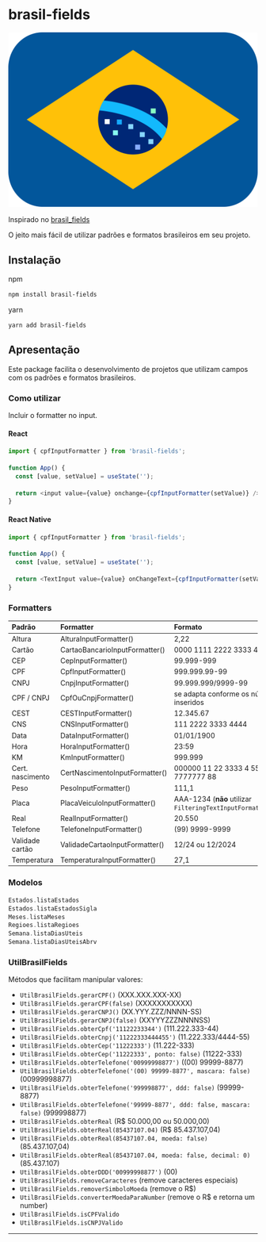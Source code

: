 # brasil-fields

![Brasil Fields](./brasil-fields.svg)

Inspirado no [brasil_fields](https://github.com/flutterbootcamp/brasil_fields)

O jeito mais fácil de utilizar padrões e formatos brasileiros em seu projeto.

## Instalação

npm

```bash
npm install brasil-fields
```

yarn

```bash
yarn add brasil-fields
```

## Apresentação

Este package facilita o desenvolvimento de projetos que utilizam campos com os padrões e formatos brasileiros.

### Como utilizar

Incluir o formatter no input.

#### React

```typescript
import { cpfInputFormatter } from 'brasil-fields';

function App() {
  const [value, setValue] = useState('');

  return <input value={value} onchange={cpfInputFormatter(setValue)} />;
}
```

#### React Native

```typescript
import { cpfInputFormatter } from 'brasil-fields';

function App() {
  const [value, setValue] = useState('');

  return <TextInput value={value} onChangeText={cpfInputFormatter(setValue)} />;
}
```

### Formatters

| Padrão           | Formatter                      | Formato                                                              |
| :--------------- | :----------------------------- | :------------------------------------------------------------------- |
| Altura           | AlturaInputFormatter()         | 2,22                                                                 |
| Cartão           | CartaoBancarioInputFormatter() | 0000 1111 2222 3333 4444                                             |
| CEP              | CepInputFormatter()            | 99.999-999                                                           |
| CPF              | CpfInputFormatter()            | 999.999.99-99                                                        |
| CNPJ             | CnpjInputFormatter()           | 99.999.999/9999-99                                                   |
| CPF / CNPJ       | CpfOuCnpjFormatter()           | se adapta conforme os números são inseridos                          |
| CEST             | CESTInputFormatter()           | 12.345.67                                                            |
| CNS              | CNSInputFormatter()            | 111 2222 3333 4444                                                   |
| Data             | DataInputFormatter()           | 01/01/1900                                                           |
| Hora             | HoraInputFormatter()           | 23:59                                                                |
| KM               | KmInputFormatter()             | 999.999                                                              |
| Cert. nascimento | CertNascimentoInputFormatter() | 000000 11 22 3333 4 55555 666 7777777 88                             |
| Peso             | PesoInputFormatter()           | 111,1                                                                |
| Placa            | PlacaVeiculoInputFormatter()   | AAA-1234 (**não** utilizar `FilteringTextInputFormatter.digitsOnly`) |
| Real             | RealInputFormatter()           | 20.550                                                               |
| Telefone         | TelefoneInputFormatter()       | (99) 9999-9999                                                       |
| Validade cartão  | ValidadeCartaoInputFormatter() | 12/24 ou 12/2024                                                     |
| Temperatura      | TemperaturaInputFormatter()    | 27,1                                                                 |

### Modelos

```dart
Estados.listaEstados
Estados.listaEstadosSigla
Meses.listaMeses
Regioes.listaRegioes
Semana.listaDiasUteis
Semana.listaDiasUteisAbrv

```

### UtilBrasilFields

Métodos que facilitam manipular valores:

- `UtilBrasilFields.gerarCPF()` (XXX.XXX.XXX-XX)
- `UtilBrasilFields.gerarCPF(false)` (XXXXXXXXXXX)
- `UtilBrasilFields.gerarCNPJ()` (XX.YYY.ZZZ/NNNN-SS)
- `UtilBrasilFields.gerarCNPJ(false)` (XXYYYZZZNNNNSS)
- `UtilBrasilFields.obterCpf('11122233344')` (111.222.333-44)
- `UtilBrasilFields.obterCnpj('11222333444455')` (11.222.333/4444-55)
- `UtilBrasilFields.obterCep('11222333')` (11.222-333)
- `UtilBrasilFields.obterCep('11222333', ponto: false)` (11222-333)
- `UtilBrasilFields.obterTelefone('00999998877')` ((00) 99999-8877)
- `UtilBrasilFields.obterTelefone('(00) 99999-8877', mascara: false)` (00999998877)
- `UtilBrasilFields.obterTelefone('999998877', ddd: false)` (99999-8877)
- `UtilBrasilFields.obterTelefone('99999-8877', ddd: false, mascara: false)` (999998877)
- `UtilBrasilFields.obterReal` (R\$ 50.000,00 ou 50.000,00)
- `UtilBrasilFields.obterReal(85437107.04)` (R\$ 85.437.107,04)
- `UtilBrasilFields.obterReal(85437107.04, moeda: false)` (85.437.107,04)
- `UtilBrasilFields.obterReal(85437107.04, moeda: false, decimal: 0)` (85.437.107)
- `UtilBrasilFields.obterDDD('00999998877')` (00)
- `UtilBrasilFields.removeCaracteres` (remove caracteres especiais)
- `UtilBrasilFields.removerSimboloMoeda` (remove o R\$)
- `UtilBrasilFields.converterMoedaParaNumber` (remove o R\$ e retorna um number)
- `UtilBrasilFields.isCPFValido`
- `UtilBrasilFields.isCNPJValido`

---

